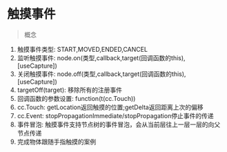 # 触摸事件
> 概念
1. 触摸事件类型: START,MOVED,ENDED,CANCEL
2. 监听触摸事件: node.on(类型,callback,target(回调函数的this),[useCapture])
3. 关闭触摸事件: node.off(类型,callback,target(回调函数的this),[useCapture])
4. targetOff(target): 移除所有的注册事件
5. 回调函数的参数设置: function(t(cc.Touch))
6. cc.Touch: getLocation返回触摸的位置;getDelta返回距离上次的偏移
7. cc.Event: stopPropagationImmediate/stopPropagation停止事件的传递
8. 事件冒泡: 触摸事件支持节点树的事件冒泡，会从当前层往上一层一层的向父节点传递
9. 完成物体跟随手指触摸的案例